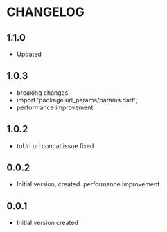 # CHANGELOG

## 1.1.0

- Updated

## 1.0.3

- breaking changes
- import 'package:url_params/params.dart';
- performance improvement

## 1.0.2

- toUrl url concat issue fixed

## 0.0.2

- Initial version, created. performance improvement

## 0.0.1

- Initial version created
